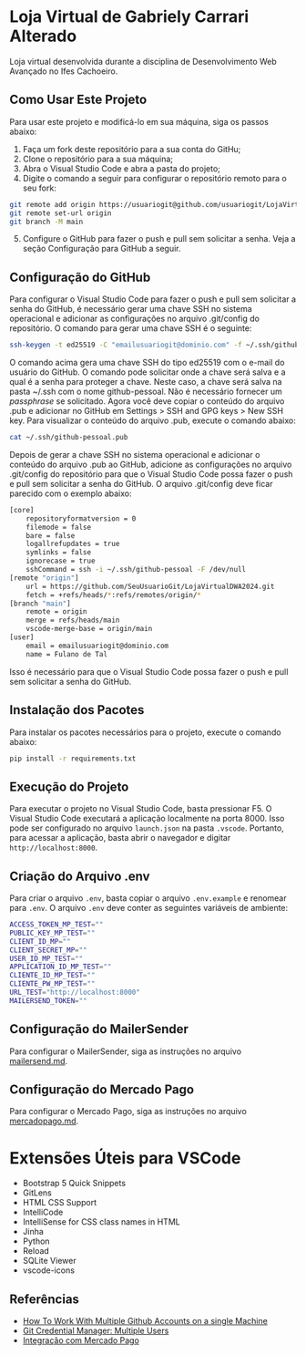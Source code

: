 # Loja Virtual de Gabriely Carrari Alterado

Loja virtual desenvolvida durante a disciplina de Desenvolvimento Web Avançado no Ifes Cachoeiro.

## Como Usar Este Projeto

Para usar este projeto e modificá-lo em sua máquina, siga os passos abaixo:

1. Faça um fork deste repositório para a sua conta do GitHu;
2. Clone o repositório para a sua máquina;
3. Abra o Visual Studio Code e abra a pasta do projeto;
4. Digite o comando a seguir para configurar o repositório remoto para o seu fork:

```bash
git remote add origin https://usuariogit@github.com/usuariogit/LojaVirtualDWA2024.git
git remote set-url origin
git branch -M main
```

5. Configure o GitHub para fazer o push e pull sem solicitar a senha. Veja a seção Configuração para GitHub a seguir.

## Configuração do GitHub

Para configurar o Visual Studio Code para fazer o push e pull sem solicitar a senha do GitHub, é necessário gerar uma chave SSH no sistema operacional e adicionar as configurações no arquivo .git/config do repositório. O comando para gerar uma chave SSH é o seguinte:

```bash
ssh-keygen -t ed25519 -C "emailusuariogit@dominio.com" -f ~/.ssh/github-pessoal
```

O comando acima gera uma chave SSH do tipo ed25519 com o e-mail do usuário do GitHub. O comando pode solicitar onde a chave será salva e a qual é a senha para proteger a chave. Neste caso, a chave será salva na pasta ~/.ssh com o nome github-pessoal. Não é necessário fornecer um *passphrase* se solicitado. Agora você deve copiar o conteúdo do arquivo .pub e adicionar no GitHub em Settings > SSH and GPG keys > New SSH key. Para visualizar o conteúdo do arquivo .pub, execute o comando abaixo:

```bash
cat ~/.ssh/github-pessoal.pub
```

Depois de gerar a chave SSH no sistema operacional e adicionar o conteúdo do arquivo .pub ao GitHub, adicione as configurações no arquivo .git/config do repositório para que o Visual Studio Code possa fazer o push e pull sem solicitar a senha do GitHub. O arquivo .git/config deve ficar parecido com o exemplo abaixo:

```bash
[core]
    repositoryformatversion = 0
    filemode = false
    bare = false
    logallrefupdates = true
    symlinks = false
    ignorecase = true
    sshCommand = ssh -i ~/.ssh/github-pessoal -F /dev/null
[remote "origin"]
    url = https://github.com/SeuUsuarioGit/LojaVirtualDWA2024.git
    fetch = +refs/heads/*:refs/remotes/origin/*
[branch "main"]
    remote = origin
    merge = refs/heads/main
    vscode-merge-base = origin/main
[user]
    email = emailusuariogit@dominio.com
    name = Fulano de Tal
```

Isso é necessário para que o Visual Studio Code possa fazer o push e pull sem solicitar a senha do GitHub.

## Instalação dos Pacotes

Para instalar os pacotes necessários para o projeto, execute o comando abaixo:

```bash
pip install -r requirements.txt
```

## Execução do Projeto

Para executar o projeto no Visual Studio Code, basta pressionar F5. O Visual Studio Code executará a aplicação localmente na porta 8000. Isso pode ser configurado no arquivo `launch.json` na pasta `.vscode`. Portanto, para acessar a aplicação, basta abrir o navegador e digitar `http://localhost:8000`.

## Criação do Arquivo .env

Para criar o arquivo `.env`, basta copiar o arquivo `.env.example` e renomear para `.env`. O arquivo `.env` deve conter as seguintes variáveis de ambiente:

```bash
ACCESS_TOKEN_MP_TEST=""
PUBLIC_KEY_MP_TEST=""
CLIENT_ID_MP=""
CLIENT_SECRET_MP=""
USER_ID_MP_TEST=""
APPLICATION_ID_MP_TEST=""
CLIENTE_ID_MP_TEST=""
CLIENTE_PW_MP_TEST=""
URL_TEST="http://localhost:8000"
MAILERSEND_TOKEN=""
```

## Configuração do MailerSender

Para configurar o MailerSender, siga as instruções no arquivo [mailersend.md](mailersend.md).

## Configuração do Mercado Pago

Para configurar o Mercado Pago, siga as instruções no arquivo [mercadopago.md](mercadopago.md).

# Extensões Úteis para VSCode

 - Bootstrap 5 Quick Snippets
 - GitLens
 - HTML CSS Support
 - IntelliCode
 - IntelliSense for CSS class names in HTML
 - Jinha
 - Python
 - Reload
 - SQLite Viewer
 - vscode-icons

## Referências

- [How To Work With Multiple Github Accounts on a single Machine](https://gist.github.com/rahularity/86da20fe3858e6b311de068201d279e3)
- [Git Credential Manager: Multiple Users](https://github.com/git-ecosystem/git-credential-manager/blob/main/docs/multiple-users.md)
- [Integração com Mercado Pago](https://github.com/mercadopago/sdk-python)